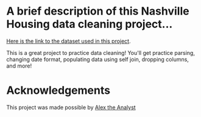 # A brief description of this Nashville Housing data cleaning project...

[Here is the link to the dataset used in this project](https://view.officeapps.live.com/op/view.aspx?src=https%3A%2F%2Fraw.githubusercontent.com%2FAlexTheAnalyst%2FPortfolioProjects%2Fmain%2FNashville%2520Housing%2520Data%2520for%2520Data%2520Cleaning.xlsx&wdOrigin=BROWSELINK).

This is a great project to practice data cleaning! You'll get practice parsing, changing date format, populating data using self join, dropping columns, and more!

# Acknowledgements
This project was made possible by [Alex the Analyst](https://youtu.be/8rO7ztF4NtU)
